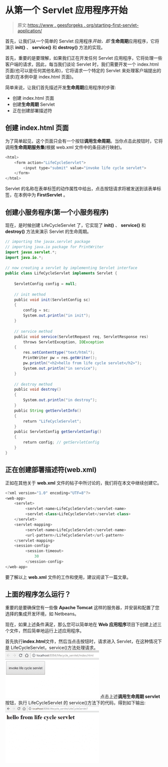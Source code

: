 # 从第一个 Servlet 应用程序开始

> 原文:[https://www . geesforgeks . org/starting-first-servlet-application/](https://www.geeksforgeeks.org/starting-first-servlet-application/)

首先，让我们从一个简单的 Servlet 应用程序*开始，即* **生命周期**应用程序，它将演示 **init()** 、 **service()** 和 **destroy()** 方法的实现。

首先，重要的是要理解，如果我们正在开发任何 Servlet 应用程序，它将处理一些客户端的请求，因此，每当我们谈论 Servlet 时，我们需要开发一个 index.html 页面(也可以是任何其他名称)，它将请求一个特定的 Servlet 来处理客户端提出的请求(在本例中是 index.html 页面)。

简单来说，让我们首先描述开发**生命周期**应用程序的步骤:

*   创建 index.html 页面
*   创建**生命周期** Servlet
*   正在创建部署描述符

## 创建 index.html 页面

为了简单起见，这个页面只会有一个按钮**调用生命周期**。当你点击此按钮时，它将调用**生命周期服务集**(根据 web.xml 文件中的条目进行映射)。

```java
<html>
    <form action="LifeCycleServlet">
        <input type="submit" value="invoke life cycle servlet">
    </form>
</html>
```

Servlet 的名称在表单标签的动作属性中给出，点击按钮请求将被发送到该表单标签，在本例中为 **FirstServlet** 。

## 创建小服务程序(第一个小服务程序)

现在，是时候创建 LifeCycleServlet 了，它实现了 **init()** 、 **service()** 和 **destroy()** 方法来演示 Servlet 的生命周期。

```java
// importing the javax.servlet package
// importing java.io package for PrintWriter
import javax.servlet.*;
import java.io.*;

// now creating a servlet by implementing Servlet interface
public class LifeCycleServlet implements Servlet {

    ServletConfig config = null;

    // init method
    public void init(ServletConfig sc)
    {
        config = sc;
        System.out.println("in init");
    }

    // service method
    public void service(ServletRequest req, ServletResponse res)
        throws ServletException, IOException
    {
        res.setContenttype("text/html");
        PrintWriter pw = res.getWriter();
        pw.println("<h2>hello from life cycle servlet</h2>");
        System.out.println("in service");
    }

    // destroy method
    public void destroy()
    {
        System.out.println("in destroy");
    }
    public String getServletInfo()
    {
        return "LifeCycleServlet";
    }
    public ServletConfig getServletConfig()
    {
        return config; // getServletConfig
    }
}
```

## 正在创建部署描述符(web.xml)

正如在其他关于 **web.xml** 文件的帖子中所讨论的，我们将在本文中继续创建它。

```java
<?xml version="1.0" encoding="UTF=8"?>
<web-app>
    <servlet>
         <servlet-name>LifeCycleServlet</servlet-name>
         <servlet-class>LifeCycleServlet</servlet-class>
    </servlet>
    <servlet-mapping>
         <servlet-name>LifeCycleServlet</servlet-name>
         <url-pattern>/LifeCycleServlet</url-pattern>
    </servlet-mapping>
    <session-config>
         <session-timeout>
             30
         </session-config>
</web-app>
```

要了解以上 **web.xml** 文件的工作和使用，建议阅读下一篇文章。

## 上面的程序怎么运行？

重要的是要确保您有一些像 **Apache Tomcat** 这样的服务器，并安装和配置了您选择的集成开发环境，如 Netbeans。

现在，如果上述条件满足，那么您可以简单地在 **Web 应用程序**项目下创建上述三个文件，然后简单地运行上述应用程序。

首先执行**index.html**文件，然后当点击按钮时，请求进入 Servlet，在这种情况下是 LifeCycleServlet，service()方法处理请求。
![](img/3d323ca6dbc9f719d911c06ca97fa8eb.png)
点击上述**调用生命周期 servlet** 按钮，执行 LifeCycleServlet 的 service()方法下的代码，得到如下输出:
![](img/011c93f114a6665981b42cd02360d0d6.png)